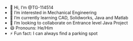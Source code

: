 - 👋 Hi, I’m @TG-114514
- 👀 I’m interested in Mechanical Engineering
- 🌱 I’m currently learning CAD, Solidworks, Java and Matlab
- 💞️ I’m looking to collaborate on Entrance level Java Project
- 😄 Pronouns: He/Him
- ⚡ Fun fact: I can always find a parking spot

<!---
TG-114514/TG-114514 is a ✨ special ✨ repository because its `README.md` (this file) appears on your GitHub profile.
You can click the Preview link to take a look at your changes.
--->
